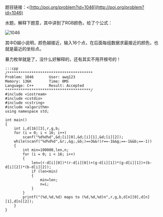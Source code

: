 <!--
.. title: POJ 1046 Color Me Less C++版
.. slug: poj-1046
.. date: 2013-04-07T06:28:20+08:00
.. tags:
.. link:
.. description:
.. type: text
-->

题目链接：<[http://poj.org/problem?id=1046](http://poj.org/problem?id=1046)


水题，解释下题意，其中讲到了RGB颜色，给了个公式：

![1046](http://poj.org/images/1046/color.gif)

其中D越小说明，颜色越接近，输入16个点，在后面每组数据求最接近的颜色，也就是最近的坐标点。

暴力枚举就是了，没什么好解释的，还有其实不用开根号的！

	:::cpp
	/***************************************
	Problem: 1046		User: awq123
	Memory: 136K		Time: 0MS
	Language: C++		Result: Accepted
	***************************************/
	#include <iostream>
	#include <cstdio>
	#include <cstring>
	#include <algorithm>
	using namespace std;

	int main()
	{
		int i,d[16][3],r,g,b;
		for (i = 0; i < 16; i++)
			scanf("%d%d%d",&d;[i][0],&d;[i][1],&d;[i][2]);
		while(scanf("%d%d%d",&r;,&g;,&b;)==3&&!(r==-1&&g;==-1&&b;==-1))
		{
			int min=100000,len,n;
			for (i = 0; i < 16; i++)
			{
				len=(r-d[i][0])*(r-d[i][0])+(g-d[i][1])*(g-d[i][1])+(b-d[i][2])*(b-d[i][2]);
				if (len<min)
				{
					min=len;
					n=i;
				}
			}
			printf("(%d,%d,%d) maps to (%d,%d,%d)n",r,g,b,d[n][0],d[n][1],d[n][2]);
		}
	}